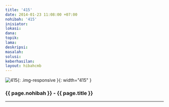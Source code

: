```yaml
---
title: '415'
date: 2014-01-23 11:08:00 +07:00
nohibah: '415'
inisiator:
lokasi:
dana:
topik:
lama:
deskripsi:
masalah:
solusi:
keberhasilan:
layout: hibahcmb
---
```


![415](/static/img/hibahcmb/415.png){: .img-responsive }{: width="415" }

### {{ page.nohibah }} - {{ page.title }}

---
